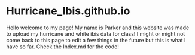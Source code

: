 # Hurricane_Ibis.github.io
Hello welcome to my page!
My name is Parker and this website was made to upload my hurricane and white ibis data for class!
I might or might not come back to this page to edit a few things in the future but this is what I have so far.
Check the Index.md for the code!

